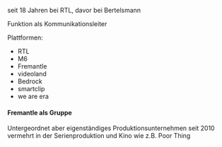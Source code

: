 seit 18 Jahren bei RTL, davor bei Bertelsmann

Funktion als Kommunikationsleiter

Plattformen:
- RTL 
- M6
- Fremantle
- videoland
- Bedrock
- smartclip
- we are era

#### Fremantle als Gruppe
Untergeordnet aber eigenständiges Produktionsunternehmen 
seit 2010 vermehrt in der Serienproduktion und Kino wie z.B. Poor Thing

